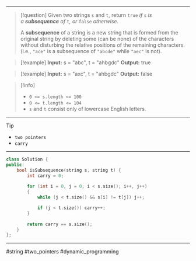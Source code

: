 ___

> [!question] 
> Given two strings `s` and `t`, return `true` _if_ `s` _is a **subsequence** of_ `t`_, or_ `false` _otherwise_.
> 
> A **subsequence** of a string is a new string that is formed from the original string by deleting some (can be none) of the characters without disturbing the relative positions of the remaining characters. (i.e., `"ace"` is a subsequence of `"abcde"` while `"aec"` is not). 

> [!example] 
> **Input:** s = "abc", t = "ahbgdc"
**Output:** true 

> [!example] 
> **Input:** s = "axc", t = "ahbgdc"
**Output:** false 

> [!info] 
> - `0 <= s.length <= 100`
> - `0 <= t.length <= 104`
> - `s` and `t` consist only of lowercase English letters. 

___

> [!tip] 
> - `two pointers`
> - `carry`

___

```cpp
class Solution {
public:
    bool isSubsequence(string s, string t) {
        int carry = 0;
        
        for (int i = 0, j = 0; i < s.size(); i++, j++)
        {
            while (j < t.size() && s[i] != t[j]) j++;

            if (j < t.size()) carry++;
        }
        
        return carry == s.size();
    }
};
```

___

#string #two_pointers #dynamic_programming 